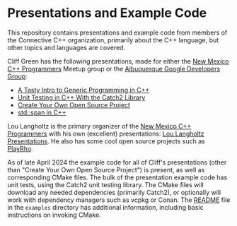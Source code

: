 # Presentations and Example Code

This repository contains presentations and example code from members of the Connective C++ organization, primarily about the C++ language, but other topics and languages are covered.

Cliff Green has the following presentations, made for either the [New Mexico C++ Programmers](https://www.meetup.com/new-mexico-cpp-programmers/) Meetup group or the [Albuquerque Google Developers Group](https://gdg.community.dev/gdg-albuquerque/):

- [A Tasty Intro to Generic Programming in C++](./presentations/ATastyIntroToGenericProgrammingInC%2B%2B.pdf)
- [Unit Testing in C++ With the Catch2 Library](https://github.com/connectivecpp/presentations/blob/main/presentations/UnitTestingC%2B%2BWithCatch2.pdf)
- [Create Your Own Open Source Project](https://github.com/connectivecpp/presentations/blob/main/presentations/CreateYourOwnOpenSourceProject.pdf)
- [std::span in C++](https://github.com/connectivecpp/presentations/blob/main/presentations/StdSpanInC%2B%2B.pdf)

Lou Langholtz is the primary organizer of the [New Mexico C++ Programmers](https://www.meetup.com/new-mexico-cpp-programmers/) with his own (excellent) presentations: [Lou Langholtz Presentations](https://louis-langholtz.github.io/presentation/). He also has some cool open source projects such as [PlayRho](https://louis-langholtz.github.io/PlayRho/).

As of late April 2024 the example code for all of Cliff's presentations (other than "Create Your Own Open Source Project") is present, as well as corresponding CMake files. The bulk of the presentation example code has unit tests, using the Catch2 unit testing library. The CMake files will download any needed dependencies (primarily Catch2), or optionally will work with dependency managers such as vcpkg or Conan. The [README](examples/README.md) file in the `examples` directory has additional information, including basic instructions on invoking CMake.

